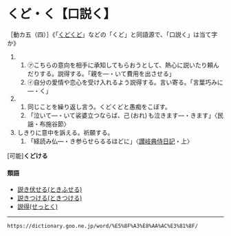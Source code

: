 # くど・く【口説く】
［動カ五（四）］《「[くどくど](https://dictionary.goo.ne.jp/word/%E3%81%8F%E3%81%A9%E3%81%8F%E3%81%A9/#jn-62423)」などの「くど」と同語源で、「口説く」は当て字か》

1.      
    1.  ㋐こちらの意向を相手に承知してもらおうとして、熱心に説いたり頼んだりする。説得する。「親を―・いて費用を出させる」        
    2.  ㋑自分の愛情や恋心を受け入れるよう説得する。言い寄る。「言葉巧みに―・く」
2.  1.  同じことを繰り返し言う。くどくどと愚痴をこぼす。    
    1.  「泣いて―・いて裟婆立つならば、己 (おれ) も泣きます―・きます」〈民謡・布施谷節〉
3.  しきりに意中を訴える。祈願する。    
    1.  「経読み仏―・き参らせらるるほどに」〈[讃岐典侍日記](https://dictionary.goo.ne.jp/word/%E8%AE%83%E5%B2%90%E5%85%B8%E4%BE%8D%E6%97%A5%E8%A8%98/#jn-88843)・上〉
        

\[可能\]**くどける**

#### 類語

-   [説き伏せる(ときふせる)](https://dictionary.goo.ne.jp/word/%E8%AA%AC%E4%BC%8F%E3%81%9B%E3%82%8B/#jn-157732)
-   [説きつける(ときつける)](https://dictionary.goo.ne.jp/word/%E8%AA%AC%E4%BB%98%E3%81%91%E3%82%8B/#jn-157698)
-   [説得(せっとく)](https://dictionary.goo.ne.jp/word/%E8%AA%AC%E5%BE%97/#jn-124733)

---
`https://dictionary.goo.ne.jp/word/%E5%8F%A3%E8%AA%AC%E3%81%8F/`